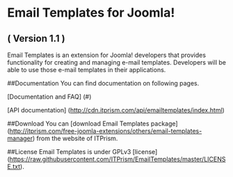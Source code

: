 Email Templates for Joomla! 
==========================
( Version 1.1 )
--------------------------

Email Templates is an extension for Joomla! developers that provides functionality for creating and managing e-mail templates. Developers will be able to use those e-mail templates in their applications.

##Documentation
You can find documentation on following pages.

[Documentation and FAQ] (#)

[API documentation] (http://cdn.itprism.com/api/emailtemplates/index.html)

##Download
You can [download Email Templates package] (http://itprism.com/free-joomla-extensions/others/email-templates-manager) from the website of ITPrism.

##License
Email Templates is under GPLv3 [license] (https://raw.githubusercontent.com/ITPrism/EmailTemplates/master/LICENSE.txt).